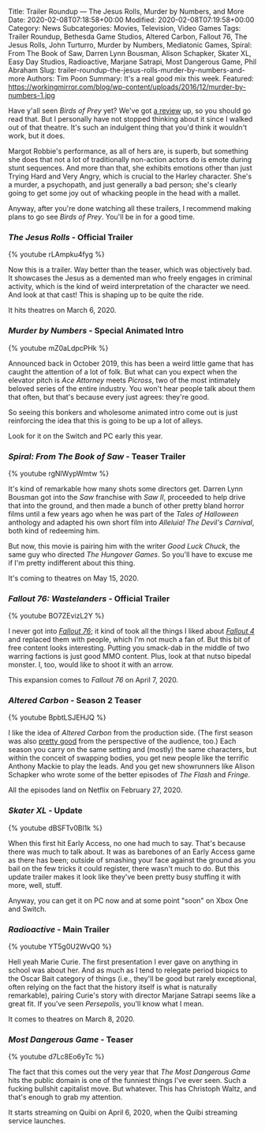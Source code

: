 Title: Trailer Roundup — The Jesus Rolls, Murder by Numbers, and More
Date: 2020-02-08T07:18:58+00:00
Modified: 2020-02-08T07:19:58+00:00
Category: News
Subcategories: Movies, Television, Video Games
Tags: Trailer Roundup, Bethesda Game Studios, Altered Carbon, Fallout 76, The Jesus Rolls, John Turturro, Murder by Numbers, Mediatonic Games, Spiral: From The Book of Saw, Darren Lynn Bousman, Alison Schapker, Skater XL, Easy Day Studios, Radioactive, Marjane Satrapi, Most Dangerous Game, Phil Abraham
Slug: trailer-roundup-the-jesus-rolls-murder-by-numbers-and-more
Authors: Tim Poon
Summary: It's a real good mix this week.
Featured: https://workingmirror.com/blog/wp-content/uploads/2016/12/murder-by-numbers-1.jpg

Have y'all seen *Birds of Prey* yet? We've got [a review](https://workingmirror.com/2020/02/07/birds-of-prey-review/) up, so you should go read that. But I personally have not stopped thinking about it since I walked out of that theatre. It's such an indulgent thing that you'd think it wouldn't work, but it does.

Margot Robbie's performance, as all of hers are, is superb, but something she does that not a lot of traditionally non-action actors do is emote during stunt sequences. And more than that, she exhibits emotions other than just Trying Hard and Very Angry, which is crucial to the Harley character. She's a murder, a psychopath, and just generally a bad person; she's clearly going to get some joy out of whacking people in the head with a mallet.

Anyway, after you're done watching all these trailers, I recommend making plans to go see *Birds of Prey*. You'll be in for a good time.

### *The Jesus Rolls* - Official Trailer

{% youtube rLAmpku4fyg %}

Now this is a trailer. Way better than the teaser, which was objectively bad. It showcases the Jesus as a demented man who freely engages in criminal activity, which is the kind of weird interpretation of the character we need. And look at that cast! This is shaping up to be quite the ride.

It hits theatres on March 6, 2020.

### *Murder by Numbers* - Special Animated Intro

{% youtube mZ0aLdpcPHk %}

Announced back in October 2019, this has been a weird little game that has caught the attention of a lot of folk. But what can you expect when the elevator pitch is *Ace Attorney* meets *Picross*, two of the most intimately beloved series of the entire industry. You won't hear people talk about them that often, but that's because every just agrees: they're good.

So seeing this bonkers and wholesome animated intro come out is just reinforcing the idea that this is going to be up a lot of alleys.

Look for it on the Switch and PC early this year.

### *Spiral: From The Book of Saw* - Teaser Trailer

{% youtube rgNlWypWmtw %}

It's kind of remarkable how many shots some directors get. Darren Lynn Bousman got into the *Saw* franchise with *Saw II*, proceeded to help drive that into the ground, and then made a bunch of other pretty bland horror films until a few years ago when he was part of the *Tales of Halloween* anthology and adapted his own short film into *Alleluia! The Devil's Carnival*, both kind of redeeming him.

But now, this movie is pairing him with the writer *Good Luck Chuck*, the same guy who directed *The Hungover Games*. So you'll have to excuse me if I'm pretty indifferent about this thing.

It's coming to theatres on May 15, 2020.

### *Fallout 76: Wastelanders* - Official Trailer

{% youtube BO7ZEvizL2Y %}

I never got into [*Fallout 76*](https://workingmirror.com/2018/06/11/lets-talk-about-fallout-76/); it kind of took all the things I liked about [*Fallout 4*](https://workingmirror.com/2016/09/01/fallout-4-nuka-world-review/) and replaced them with people, which I'm not much a fan of. But this bit of free content looks interesting. Putting you smack-dab in the middle of two warring factions is just good MMO content. Plus, look at that nutso bipedal monster. I, too, would like to shoot it with an arrow.

This expansion comes to *Fallout 76* on April 7, 2020.

### *Altered Carbon* - Season 2 Teaser

{% youtube BpbtLSJEHJQ %}

I like the idea of *Altered Carbon* from the production side. (The first season was also [pretty good](https://workingmirror.com/2018/02/06/altered-carbon-review/) from the perspective of the audience, too.) Each season you carry on the same setting and (mostly) the same characters, but within the conceit of swapping bodies, you get new people like the terrific Anthony Mackie to play the leads. And you get new showrunners like Alison Schapker who wrote some of the better episodes of *The Flash* and *Fringe*.

All the episodes land on Netflix on February 27, 2020.

### *Skater XL* - Update

{% youtube dBSFTv0Bl1k %}

When this first hit Early Access, no one had much to say. That's because there was much to talk about. It was as barebones of an Early Access game as there has been; outside of smashing your face against the ground as you bail on the few tricks it could register, there wasn't much to do. But this update trailer makes it look like they've been pretty busy stuffing it with more, well, stuff.

Anyway, you can get it on PC now and at some point "soon" on Xbox One and Switch.

### *Radioactive* - Main Trailer

{% youtube YT5g0U2WvQ0 %}

Hell yeah Marie Curie. The first presentation I ever gave on anything in school was about her. And as much as I tend to relegate period biopics to the Oscar Bait category of things (i.e., they'll be good but rarely exceptional, often relying on the fact that the history itself is what is naturally remarkable), pairing Curie's story with director Marjane Satrapi seems like a great fit. If you've seen *Persepolis*, you'll know what I mean.

It comes to theatres on March 8, 2020.

### *Most Dangerous Game* - Teaser

{% youtube d7Lc8Eo6yTc %}

The fact that this comes out the very year that *The Most Dangerous Game* hits the public domain is one of the funniest things I've ever seen. Such a fucking bullshit capitalist move. But whatever. This has Christoph Waltz, and that's enough to grab my attention.

It starts streaming on Quibi on April 6, 2020, when the Quibi streaming service launches.
